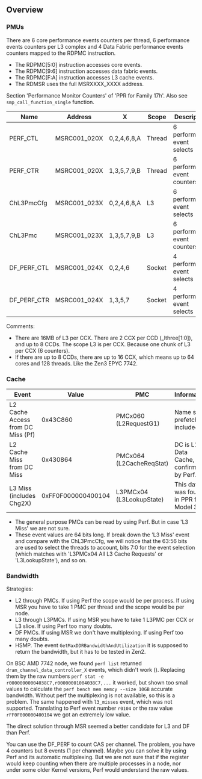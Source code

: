## Overview



### PMUs

There are 6 core performance events counters per thread, 6 performance events counters per L3 complex and 4 Data Fabric performance events counters mapped to the RDPMC instruction.

- The RDPMC[5:0] instruction accesses core events.
- The RDPMC[9:6] instruction accesses data fabric events.
- The RDPMC[F:A] instruction accesses L3 cache events.
- The RDMSR uses the full MSRXXXX_XXXX address.

Section 'Performance Monitor Counters' of 'PPR for Family 17h'. Also see `smp_call_function_single` function.

| Name        | Address      | X           | Scope  | Description                  |
|-------------|--------------|-------------|--------|------------------------------|
| PERF_CTL    | MSRC001_020X | 0,2,4,6,8,A | Thread | 6 performance event selects  |
| PERF_CTR    | MSRC001_020X | 1,3,5,7,9,B | Thread | 6 performance event counters |
| ChL3PmcCfg  | MSRC001_023X | 0,2,4,6,8,A | L3     | 6 performance event selects  |
| ChL3Pmc     | MSRC001_023X | 1,3,5,7,9,B | L3     | 6 performance event counters |
| DF_PERF_CTL | MSRC001_024X | 0,2,4,6     | Socket | 4 performance event selects  |
| DF_PERF_CTR | MSRC001_024X | 1,3,5,7     | Socket | 4 performance event selects  |

Comments:
- There are 16MB of L3 per CCX. There are 2 CCX per CCD (_lthree[1:0]), and up to 8 CCDs. The scope L3 is per CCX. Because one chunk of L3 per CCX (6 counters).
- If there are up to 8 CCDs, there are up to 16 CCX, which means up to 64 cores and 128 threads. Like the Zen3 EPYC 7742.

### Cache

| Event                             | Value              | PMC                      | Information                               |
|-----------------------------------|--------------------|--------------------------|-------------------------------------------|
| L2 Cache Access from DC Miss (Pf) | 0x43C860           | PMCx060 (L2RequestG1)    | Name says prefetch is included.           |
| L2 Cache Miss from DC Miss        | 0x430864           | PMCx064 (L2CacheReqStat) | DC is L1 Data Cache, confirmed by Perf.   |
| L3 Miss (includes Chg2X)          | 0xFF0F000000400104 | L3PMCx04 (L3LookupState) | This data was found in PPR for Model 31h. |

- The general purpose PMCs can be read by using Perf. But in case 'L3 Miss' we are not sure.
- These event values are 64 bits long. If break down the 'L3 Miss' event and compare with the ChL3PmcCfg, we will notice that  the 63:56 bits are used to select the threads to account, bits 7:0 for the event selection (which matches with 'L3PMCx04 All L3 Cache Requests' or 'L3LookupState'), and so on.

### Bandwidth

Strategies:
- L2 through PMCs. If using Perf the scope would be per process. If using MSR you have to take 1 PMC per thread and the scope would be per node.
- L3 through L3PMCs. If using MSR you have to take 1 L3PMC per CCX or L3 slice. If using Perf too many doubts.
- DF PMCs. If using MSR we don't have multiplexing. If using Perf too many doubts.
- HSMP. The event `GetMaxDDRBandwidthAndUtilization` it is supposed to return the bandwidth, but it has to be tested in Zen2.

On BSC AMD 7742 node, we found `perf list` returned `dram_channel_data_controller_X` events, which didn't work (<not supported>). Replacing them by the raw numbers `perf stat -e r00000000004038C7,r00000001004038C7,...` it worked, but shown too small values to calculate the `perf bench mem memcy --size 10GB` accurate bandwidth. Without perf the multiplexing is not available, so this is a problem. The same happened with `l3_misses` event, which was not supported. Translating to Perf event number `r0104` or the raw value `rFF0F000000400104` we got an extremely low value.

The direct solution through MSR seemed a better candidate for L3 and DF than Perf.

You can use the DF_PERF to count CAS per channel. The problem, you have 4 counters but 8 events (1 per channel). Maybe you can solve it by using Perf and its automatic multiplexing. But we are not sure that if the register would keep counting when there are multiple processes in a node, nor under some older Kernel versions, Perf would understand the raw values.











